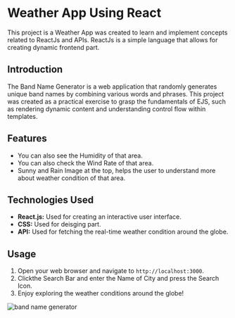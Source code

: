 # Weather App Using React


This project is a Weather App was created to learn and implement concepts related to ReactJs and APIs. ReactJs is a simple language that allows for creating dynamic frontend part.

## Introduction

The Band Name Generator is a web application that randomly generates unique band names by combining various words and phrases. This project was created as a practical exercise to grasp the fundamentals of EJS, such as rendering dynamic content and understanding control flow within templates.

## Features

- You can also see the Humidity of that area.
- You can also check the Wind Rate of that area.
- Sunny and Rain Image at the top, helps the user to understand more about weather condition of that area.

## Technologies Used

- **React.js:**  Used for creating an interactive user interface.
- **CSS:** Used for deisging part.
- **API:** Used for fetching the real-time weather condition around the globe.


## Usage

1. Open your web browser and navigate to `http://localhost:3000`.
2. Clickthe Search Bar and enter the Name of City and press the Search Icon.
3. Enjoy exploring the weather conditions around the globe!


![band name generator](https://github.com/nikkittaa/Band-Generator/assets/119802510/6a1074f3-bdd5-42f0-9501-d484a3d239b5)
